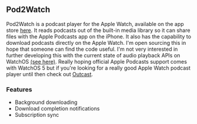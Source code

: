 ## Pod2Watch

Pod2Watch is a podcast player for the Apple Watch, available on the app store [here](https://itunes.apple.com/us/app/pod2watch-watch-podcast-player/id1223275627?mt=8). It reads podcasts out of the built-in media library so it can share files with the Apple Podcasts app on the iPhone. It also has the capability to download podcasts directly on the Apple Watch. I'm open sourcing this in hope that someone can find the code useful. I'm not very interested in further developing this with the current state of audio playback APIs on WatchOS [(see here)](https://marco.org/2017/09/24/what-watch-podcast-apps-need). Really hoping official Apple Podcasts support comes with WatchOS 5 but if you're looking for a really good Apple Watch podcast player until then check out [Outcast](https://itunes.apple.com/us/app/outcast-for-watch/id1326693810?mt=8).

### Features
- Background downloading
- Download completion notifications
- Subscription sync
